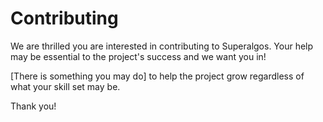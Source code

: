 # Contributing

We are thrilled you are interested in contributing to Superalgos. Your help may be essential to the project's success and we want you in!

[There is something you may do] to help the project grow regardless of what your skill set may be.

Thank you!
